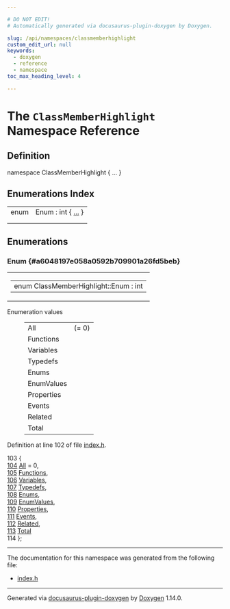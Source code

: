 ```yaml
---

# DO NOT EDIT!
# Automatically generated via docusaurus-plugin-doxygen by Doxygen.

slug: /api/namespaces/classmemberhighlight
custom_edit_url: null
keywords:
  - doxygen
  - reference
  - namespace
toc_max_heading_level: 4

---
```


<div class="doxyPage">

# The `ClassMemberHighlight` Namespace Reference



## Definition

<div class="doxyDefinition">
namespace ClassMemberHighlight { ... }
</div>

## Enumerations Index

<table class="doxyMembersIndex">

<tr class="doxyMemberIndexItem">
<td class="doxyMemberIndexItemType" align="left" valign="top">enum</td>
<td class="doxyMemberIndexItemName" align="left" valign="top">Enum : int { <a href="#a6048197e058a0592b709901a26fd5beb">...</a> }</td>
</tr>
<tr class="doxyMemberIndexDescription">
<td class="doxyMemberIndexDescriptionLeft"></td>
<td class="doxyMemberIndexDescriptionRight">
</td>
</tr>
<tr class="doxyMemberIndexSeparator">
<td class="doxyMemberIndexSeparator" colspan="2"></td>
</tr>

</table>


<div class="doxySectionDef">

## Enumerations

### Enum {#a6048197e058a0592b709901a26fd5beb}

<div class="doxyMemberItem">
<div class="doxyMemberProto">
<table class="doxyMemberLabels">
<tr class="doxyMemberLabels">
<td class="doxyMemberLabelsLeft">
<table class="doxyMemberName">
<tr>
<td class="doxyMemberName">enum ClassMemberHighlight::Enum : int</td>
</tr>
</table>
</td>
</tr>
</table>
</div>
<div class="doxyMemberDoc">


<dl class="doxyEnumList">
<dt class="doxyEnumTableTitle">Enumeration values</dt>
<dd>
<table class="doxyEnumTable">

<tr class="doxyEnumItem">
<td class="doxyEnumItemName">All<a id="a6048197e058a0592b709901a26fd5beba525098ea62cbd9b913ceea1265eade0d"></a></td>
<td class="doxyEnumItemDescription"> (= 0)</td>
</tr>

<tr class="doxyEnumItem">
<td class="doxyEnumItemName">Functions<a id="a6048197e058a0592b709901a26fd5bebace63d3b887ff69dc23d3bcf921399f04"></a></td>
<td class="doxyEnumItemDescription"></td>
</tr>

<tr class="doxyEnumItem">
<td class="doxyEnumItemName">Variables<a id="a6048197e058a0592b709901a26fd5beba19d9a8f4e05df2e1a3475c55060fac6b"></a></td>
<td class="doxyEnumItemDescription"></td>
</tr>

<tr class="doxyEnumItem">
<td class="doxyEnumItemName">Typedefs<a id="a6048197e058a0592b709901a26fd5beba3032b799b82514421a73aa3c41963261"></a></td>
<td class="doxyEnumItemDescription"></td>
</tr>

<tr class="doxyEnumItem">
<td class="doxyEnumItemName">Enums<a id="a6048197e058a0592b709901a26fd5beba7046101c6dcadf2e24d1957e9f239554"></a></td>
<td class="doxyEnumItemDescription"></td>
</tr>

<tr class="doxyEnumItem">
<td class="doxyEnumItemName">EnumValues<a id="a6048197e058a0592b709901a26fd5beba373da1884065adefbae311305eb2db9b"></a></td>
<td class="doxyEnumItemDescription"></td>
</tr>

<tr class="doxyEnumItem">
<td class="doxyEnumItemName">Properties<a id="a6048197e058a0592b709901a26fd5beba5ddbeed21dbb7628f833e7e6d8119cb6"></a></td>
<td class="doxyEnumItemDescription"></td>
</tr>

<tr class="doxyEnumItem">
<td class="doxyEnumItemName">Events<a id="a6048197e058a0592b709901a26fd5bebad729fb1b23106e5472bec39ff0e8fa75"></a></td>
<td class="doxyEnumItemDescription"></td>
</tr>

<tr class="doxyEnumItem">
<td class="doxyEnumItemName">Related<a id="a6048197e058a0592b709901a26fd5beba414351f516224ef9dc574636365547d1"></a></td>
<td class="doxyEnumItemDescription"></td>
</tr>

<tr class="doxyEnumItem">
<td class="doxyEnumItemName">Total<a id="a6048197e058a0592b709901a26fd5beba499794d5799366ef962288af11c865b4"></a></td>
<td class="doxyEnumItemDescription"></td>
</tr>

</table>
</dd>
</dl>

<p>Definition at line 102 of file <a href="/web-doxygen/docs/api/files/src/index-h">index.h</a>.</p>


<div class="doxyProgramListing">

<div class="doxyCodeLine"><span class="doxyLineNumber">103</span><span class="doxyLineContent"><span class="doxyHighlight">  {</span></span></div>
<div class="doxyCodeLine"><span class="doxyLineNumber"><a href="#a6048197e058a0592b709901a26fd5beba525098ea62cbd9b913ceea1265eade0d">104</a></span><span class="doxyLineContent"><span class="doxyHighlight">    <a href="#a6048197e058a0592b709901a26fd5beba525098ea62cbd9b913ceea1265eade0d">All</a> = 0,</span></span></div>
<div class="doxyCodeLine"><span class="doxyLineNumber"><a href="#a6048197e058a0592b709901a26fd5bebace63d3b887ff69dc23d3bcf921399f04">105</a></span><span class="doxyLineContent"><span class="doxyHighlight">    <a href="#a6048197e058a0592b709901a26fd5bebace63d3b887ff69dc23d3bcf921399f04">Functions</a>,</span></span></div>
<div class="doxyCodeLine"><span class="doxyLineNumber"><a href="#a6048197e058a0592b709901a26fd5beba19d9a8f4e05df2e1a3475c55060fac6b">106</a></span><span class="doxyLineContent"><span class="doxyHighlight">    <a href="#a6048197e058a0592b709901a26fd5beba19d9a8f4e05df2e1a3475c55060fac6b">Variables</a>,</span></span></div>
<div class="doxyCodeLine"><span class="doxyLineNumber"><a href="#a6048197e058a0592b709901a26fd5beba3032b799b82514421a73aa3c41963261">107</a></span><span class="doxyLineContent"><span class="doxyHighlight">    <a href="#a6048197e058a0592b709901a26fd5beba3032b799b82514421a73aa3c41963261">Typedefs</a>,</span></span></div>
<div class="doxyCodeLine"><span class="doxyLineNumber"><a href="#a6048197e058a0592b709901a26fd5beba7046101c6dcadf2e24d1957e9f239554">108</a></span><span class="doxyLineContent"><span class="doxyHighlight">    <a href="#a6048197e058a0592b709901a26fd5beba7046101c6dcadf2e24d1957e9f239554">Enums</a>,</span></span></div>
<div class="doxyCodeLine"><span class="doxyLineNumber"><a href="#a6048197e058a0592b709901a26fd5beba373da1884065adefbae311305eb2db9b">109</a></span><span class="doxyLineContent"><span class="doxyHighlight">    <a href="#a6048197e058a0592b709901a26fd5beba373da1884065adefbae311305eb2db9b">EnumValues</a>,</span></span></div>
<div class="doxyCodeLine"><span class="doxyLineNumber"><a href="#a6048197e058a0592b709901a26fd5beba5ddbeed21dbb7628f833e7e6d8119cb6">110</a></span><span class="doxyLineContent"><span class="doxyHighlight">    <a href="#a6048197e058a0592b709901a26fd5beba5ddbeed21dbb7628f833e7e6d8119cb6">Properties</a>,</span></span></div>
<div class="doxyCodeLine"><span class="doxyLineNumber"><a href="#a6048197e058a0592b709901a26fd5bebad729fb1b23106e5472bec39ff0e8fa75">111</a></span><span class="doxyLineContent"><span class="doxyHighlight">    <a href="#a6048197e058a0592b709901a26fd5bebad729fb1b23106e5472bec39ff0e8fa75">Events</a>,</span></span></div>
<div class="doxyCodeLine"><span class="doxyLineNumber"><a href="#a6048197e058a0592b709901a26fd5beba414351f516224ef9dc574636365547d1">112</a></span><span class="doxyLineContent"><span class="doxyHighlight">    <a href="#a6048197e058a0592b709901a26fd5beba414351f516224ef9dc574636365547d1">Related</a>,</span></span></div>
<div class="doxyCodeLine"><span class="doxyLineNumber"><a href="#a6048197e058a0592b709901a26fd5beba499794d5799366ef962288af11c865b4">113</a></span><span class="doxyLineContent"><span class="doxyHighlight">    <a href="#a6048197e058a0592b709901a26fd5beba499794d5799366ef962288af11c865b4">Total</a></span></span></div>
<div class="doxyCodeLine"><span class="doxyLineNumber">114</span><span class="doxyLineContent"><span class="doxyHighlight">  };</span></span></div>

</div>

</div>
</div>

</div>

<hr/>

The documentation for this namespace was generated from the following file:

<ul>
<li><a href="/web-doxygen/docs/api/files/src/index-h">index.h</a></li>
</ul>

<hr/>

<p class="doxyGeneratedBy">Generated via <a href="https://github.com/xpack/docusaurus-plugin-doxygen">docusaurus-plugin-doxygen</a> by <a href="https://www.doxygen.nl">Doxygen</a> 1.14.0.</p>

</div>

